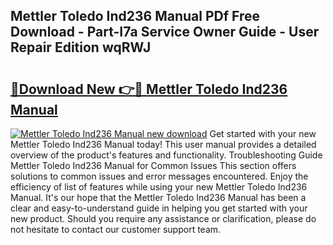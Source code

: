 ## Mettler Toledo Ind236 Manual PDf Free Download - Part-I7a Service Owner Guide - User Repair Edition wqRWJ

# <h2><a href="http://cf21812.oget.top/?id=Mettler+Toledo+Ind236+Manual">🔗Download New 👉🔴 Mettler Toledo Ind236 Manual</a></h2>

[![Mettler Toledo Ind236 Manual new download](https://i.imgur.com/5g1atiW.png)](http://cf21812.oget.top/?id=Mettler+Toledo+Ind236+Manual)
Get started with your new Mettler Toledo Ind236 Manual today! This user manual provides a detailed overview of the product's features and functionality. Troubleshooting Guide Mettler Toledo Ind236 Manual for Common Issues This section offers solutions to common issues and error messages encountered. Enjoy the efficiency of list of features while using your new Mettler Toledo Ind236 Manual. It's our hope that the Mettler Toledo Ind236 Manual has been a clear and easy-to-understand guide in helping you get started with your new product. Should you require any assistance or clarification, please do not hesitate to contact our customer support team.

